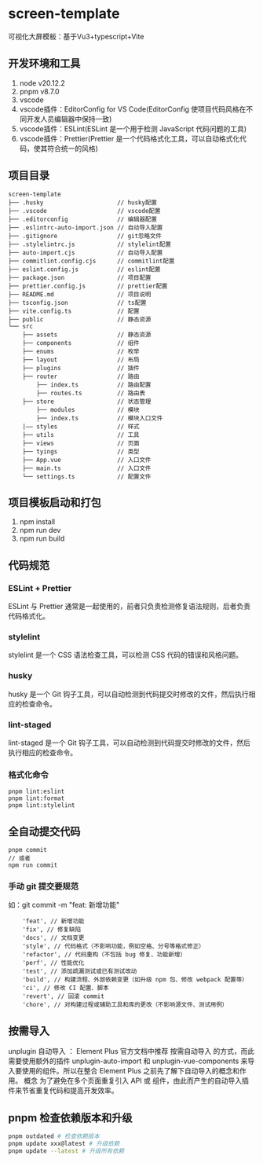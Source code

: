 # screen-template

可视化大屏模板：基于Vu3+typescript+Vite

## 开发环境和工具

1. node v20.12.2
2. pnpm v8.7.0
3. vscode
4. vscode插件：EditorConfig for VS Code(EditorConfig 使项目代码风格在不同开发人员编辑器中保持一致)
5. vscode插件：ESLint(ESLint 是一个用于检测 JavaScript 代码问题的工具)
6. vscode插件：Prettier(Prettier 是一个代码格式化工具，可以自动格式化代码，使其符合统一的风格)

## 项目目录

```text
screen-template
├── .husky                     // husky配置
├── .vscode                    // vscode配置
├── .editorconfig              // 编辑器配置
├── .eslintrc-auto-import.json // 自动导入配置
├── .gitignore                 // git忽略文件
├── .stylelintrc.js            // stylelint配置
├── auto-import.cjs            // 自动导入配置
├── commitlint.config.cjs      // commitlint配置
├── eslint.config.js           // eslint配置
├── package.json               // 项目配置
├── prettier.config.js         // prettier配置
├── README.md                  // 项目说明
├── tsconfig.json              // ts配置
├── vite.config.ts             // 配置
├── public                     // 静态资源
└── src
    ├── assets                 // 静态资源
    ├── components             // 组件
    ├── enums                  // 枚举
    ├── layout                 // 布局
    ├── plugins                // 插件
    ├── router                 // 路由
        ├── index.ts           // 路由配置
        ├── routes.ts          // 路由表
    ├── store                  // 状态管理
        ├── modules            // 模块
        ├── index.ts           // 模块入口文件
    |—— styles                 // 样式
    ├── utils                  // 工具
    ├── views                  // 页面
    ├── tyings                 // 类型
    ├── App.vue                // 入口文件
    ├── main.ts                // 入口文件
    └── settings.ts            // 配置文件
```

## 项目模板启动和打包

1. npm install
2. npm run dev
3. npm run build

## 代码规范

### ESLint + Prettier

ESLint 与 Prettier 通常是一起使用的，前者只负责检测修复语法规则，后者负责代码格式化。

### stylelint

stylelint 是一个 CSS 语法检查工具，可以检测 CSS 代码的错误和风格问题。

### husky

husky 是一个 Git 钩子工具，可以自动检测到代码提交时修改的文件，然后执行相应的检查命令。

### lint-staged

lint-staged 是一个 Git 钩子工具，可以自动检测到代码提交时修改的文件，然后执行相应的检查命令。

### 格式化命令

```text
pnpm lint:eslint
pnpm lint:format
pnpm lint:stylelint
```

## 全自动提交代码

```text
pnpm commit
// 或者
npm run commit
```

### 手动 git 提交要规范

如：git commit -m "feat: 新增功能"

```shell
	'feat', // 新增功能
	'fix', // 修复缺陷
	'docs', // 文档变更
	'style', // 代码格式（不影响功能，例如空格、分号等格式修正）
	'refactor', // 代码重构（不包括 bug 修复、功能新增）
	'perf', // 性能优化
	'test', // 添加疏漏测试或已有测试改动
	'build', // 构建流程、外部依赖变更（如升级 npm 包、修改 webpack 配置等）
	'ci', // 修改 CI 配置、脚本
	'revert', // 回滚 commit
	'chore', // 对构建过程或辅助工具和库的更改（不影响源文件、测试用例）
```

## 按需导入

unplugin 自动导入 ：
Element Plus 官方文档中推荐 按需自动导入 的方式，而此需要使用额外的插件 unplugin-auto-import 和 unplugin-vue-components 来导入要使用的组件。所以在整合 Element Plus 之前先了解下自动导入的概念和作用。
概念 为了避免在多个页面重复引入 API 或 组件，由此而产生的自动导入插件来节省重复代码和提高开发效率。

## pnpm 检查依赖版本和升级

```bash
pnpm outdated # 检查依赖版本
pnpm update xxx@latest # 升级依赖
pnpm update --latest # 升级所有依赖
```
